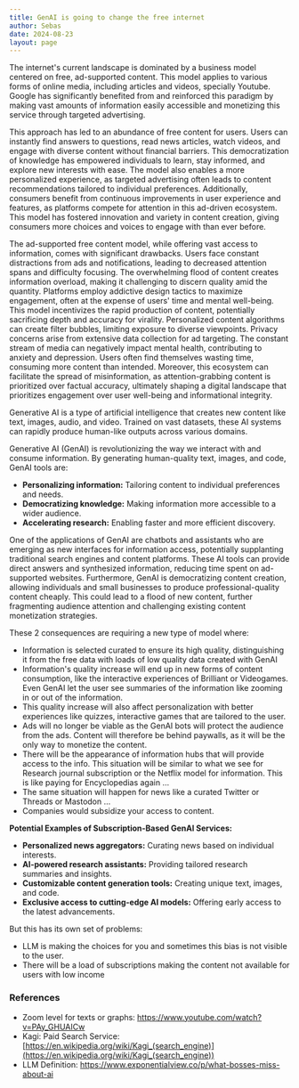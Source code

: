 ```yaml
---
title: GenAI is going to change the free internet
author: Sebas
date: 2024-08-23
layout: page
---
```


The internet's current landscape is dominated by a business model centered on free, ad-supported content. This model applies to various forms of online media, including articles and videos, specially Youtube. Google has significantly benefited from and reinforced this paradigm by making vast amounts of information easily accessible and monetizing this service through targeted advertising. 

This approach has led to an abundance of free content for users. Users can instantly find answers to questions, read news articles, watch videos, and engage with diverse content without financial barriers. This democratization of knowledge has empowered individuals to learn, stay informed, and explore new interests with ease. The model also enables a more personalized experience, as targeted advertising often leads to content recommendations tailored to individual preferences. Additionally, consumers benefit from continuous improvements in user experience and features, as platforms compete for attention in this ad-driven ecosystem. This model has fostered innovation and variety in content creation, giving consumers more choices and voices to engage with than ever before.

The ad-supported free content model, while offering vast access to information, comes with significant drawbacks. Users face constant distractions from ads and notifications, leading to decreased attention spans and difficulty focusing. The overwhelming flood of content creates information overload, making it challenging to discern quality amid the quantity. Platforms employ addictive design tactics to maximize engagement, often at the expense of users' time and mental well-being. This model incentivizes the rapid production of content, potentially sacrificing depth and accuracy for virality. Personalized content algorithms can create filter bubbles, limiting exposure to diverse viewpoints. Privacy concerns arise from extensive data collection for ad targeting. The constant stream of media can negatively impact mental health, contributing to anxiety and depression. Users often find themselves wasting time, consuming more content than intended. Moreover, this ecosystem can facilitate the spread of misinformation, as attention-grabbing content is prioritized over factual accuracy, ultimately shaping a digital landscape that prioritizes engagement over user well-being and informational integrity.

Generative AI is a type of artificial intelligence that creates new content like text, images, audio, and video. Trained on vast datasets, these AI systems can rapidly produce human-like outputs across various domains. 

Generative AI (GenAI) is revolutionizing the way we interact with and consume information. By generating human-quality text, images, and code, GenAI tools are:

- **Personalizing information:** Tailoring content to individual preferences and needs.
- **Democratizing knowledge:** Making information more accessible to a wider audience.
- **Accelerating research:** Enabling faster and more efficient discovery.

One of the applications of GenAI are chatbots and assistants who are emerging as new interfaces for information access, potentially supplanting traditional search engines and content platforms. These AI tools can provide direct answers and synthesized information, reducing time spent on ad-supported websites.
Furthermore, GenAI is democratizing content creation, allowing individuals and small businesses to produce professional-quality content cheaply. This could lead to a flood of new content, further fragmenting audience attention and challenging existing content monetization strategies.

These 2 consequences are requiring a new type of model where:

- Information is selected curated to ensure its high quality, distinguishing it from the free data with loads of low quality data created with GenAI
- Information's quality increase will end up in new forms of content consumption, like the interactive experiences of Brilliant or Videogames. Even GenAI let the user see summaries of the information like zooming in or out of the information.
- This quality increase will also affect personalization with better experiences like quizzes, interactive games that are tailored to the user.
- Ads will no longer be viable as the GenAI bots will protect the audience from the ads. Content will therefore be behind paywalls, as it will be the only way to monetize the content.
- There will be the appearance of information hubs that will provide access to the info. This situation will be similar to what we see for Research journal subscription or the Netflix model for information. This is like paying for Encyclopedias again …
- The same situation will happen for news like a curated Twitter or Threads or Mastodon …
- Companies would subsidize your access to content.

**Potential Examples of Subscription-Based GenAI Services:**

- **Personalized news aggregators:** Curating news based on individual interests.
- **AI-powered research assistants:** Providing tailored research summaries and insights.
- **Customizable content generation tools:** Creating unique text, images, and code.
- **Exclusive access to cutting-edge AI models:** Offering early access to the latest advancements.

But this has its own set of problems:

- LLM is making the choices for you and sometimes this bias is not visible to the user.
- There will be a load of subscriptions making the content not available for users with low income

### References

- Zoom level for texts or graphs: https://www.youtube.com/watch?v=PAy_GHUAICw
- Kagi: Paid Search Service: [https://en.wikipedia.org/wiki/Kagi_(search_engine)](https://en.wikipedia.org/wiki/Kagi_(search_engine))
- LLM Definition: https://www.exponentialview.co/p/what-bosses-miss-about-ai